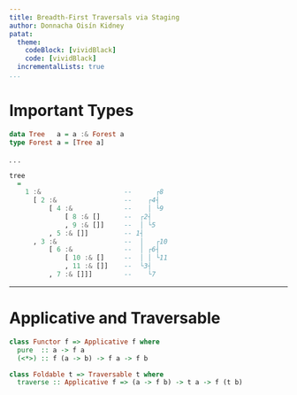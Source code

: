 ```yaml
---
title: Breadth-First Traversals via Staging
author: Donnacha Oisín Kidney
patat:
  theme:
    codeBlock: [vividBlack]
    code: [vividBlack]
  incrementalLists: true
...
```


# Important Types

```haskell
data Tree   a = a :& Forest a
type Forest a = [Tree a]
```

. . .

```haskell
tree
  =
    1 :&                     --      ┌8
      [ 2 :&                 --    ┌4┤
          [ 4 :&             --    │ └9
              [ 8 :& []      --  ┌2┤
              , 9 :& []]     --  │ └5
          , 5 :& []]         -- 1┤
      , 3 :&                 --  │   ┌10
          [ 6 :&             --  │ ┌6┤
              [ 10 :& []     --  │ │ └11
              , 11 :& []]    --  └3┤
          , 7 :& []]]        --    └7
```

---

# Applicative and Traversable

```haskell
class Functor f => Applicative f where
  pure  :: a -> f a
  (<*>) :: f (a -> b) -> f a -> f b
```

```haskell
class Foldable t => Traversable t where
  traverse :: Applicative f => (a -> f b) -> t a -> f (t b)
```
